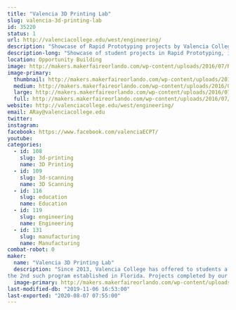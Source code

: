 ```yaml
---
title: "Valencia 3D Printing Lab"
slug: valencia-3d-printing-lab
id: 35220
status: 1
url: http://valenciacollege.edu/west/engineering/
description: "Showcase of Rapid Prototyping projects by Valencia College students."
description-long: "Showcase of student projects in Rapid Prototyping, including custom 3D printed electric violins (stars of multiple YouTube videos), braille campus maps for sight-impaired students, 3D printed hands, and a variety of teaching/learning artifacts used by Faculty in multiple disciplines at Valencia College"
location: Opportunity Building
image: http://makers.makerfaireorlando.com/wp-content/uploads/2016/07/Riccardo-1024x683.jpg
image-primary:
  thumbnail: http://makers.makerfaireorlando.com/wp-content/uploads/2016/07/Riccardo-150x150.jpg
  medium: http://makers.makerfaireorlando.com/wp-content/uploads/2016/07/Riccardo-300x200.jpg
  large: http://makers.makerfaireorlando.com/wp-content/uploads/2016/07/Riccardo-1024x683.jpg
  full: http://makers.makerfaireorlando.com/wp-content/uploads/2016/07/Riccardo.jpg
website: http://valenciacollege.edu/west/engineering/
email: ARay@valenciacollege.edu
twitter: 
instagram: 
facebook: https://www.facebook.com/valenciaECPT/
youtube: 
categories:
  - id: 108
    slug: 3d-printing
    name: 3D Printing
  - id: 109
    slug: 3d-scanning
    name: 3D Scanning
  - id: 116
    slug: education
    name: Education
  - id: 119
    slug: engineering
    name: Engineering
  - id: 131
    slug: manufacturing
    name: Manufacturing
combat-robot: 0
maker:
  name: "Valencia 3D Printing Lab"
  description: "Since 2013, Valencia College has offered to students a Technical Certificate in Rapid Prototyping, 
the 2nd such program established in Florida. Projects completed by our students include custom 3D printed electric violins (one of which was played by Valencia Professor Neal Phillips at an Orlando City soccer game), braille relief maps of our campus for sight-impaired students, and a variety of teaching/learning artifacts for Faculty use in multiple disciplines at the College."
  image-primary: http://makers.makerfaireorlando.com/wp-content/uploads/2016/07/vc-logo-web-box-rev-1024x156.jpg
last-modified-db: "2019-11-06 16:53:00"
last-exported: "2020-08-07 07:55:00"
---
```

